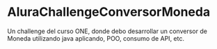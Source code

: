 # AluraChallengeConversorMoneda
Un challenge del curso ONE, donde debo desarrollar un conversor de Moneda utilizando java aplicando, POO, consumo de API, etc.
